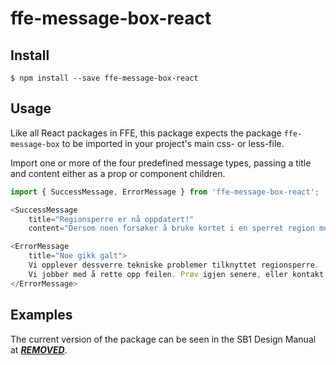 # ffe-message-box-react

## Install

```
$ npm install --save ffe-message-box-react
```

## Usage

Like all React packages in FFE, this package expects the package `ffe-message-box` to be imported in your project's main css- or less-file.

Import one or more of the four predefined message types, passing a title and content either as a prop or component children.

```javascript
import { SuccessMessage, ErrorMessage } from 'ffe-message-box-react';

<SuccessMessage
    title="Regionsperre er nå oppdatert!" 
    content="Dersom noen forsøker å bruke kortet i en sperret region mottar du en SMS (gratis)." />

<ErrorMessage
    title="Noe gikk galt">
    Vi opplever dessverre tekniske problemer tilknyttet regionsperre. 
    Vi jobber med å rette opp feilen. Prøv igjen senere, eller kontakt oss for spørsmål.
</ErrorMessage>
```

## Examples

The current version of the package can be seen in the SB1 Design Manual at [***REMOVED***](***REMOVED***).